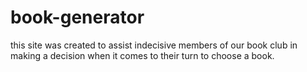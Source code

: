 # book-generator
this site was created to assist indecisive members of our book club in making a decision when it comes to their turn to choose a book. 
